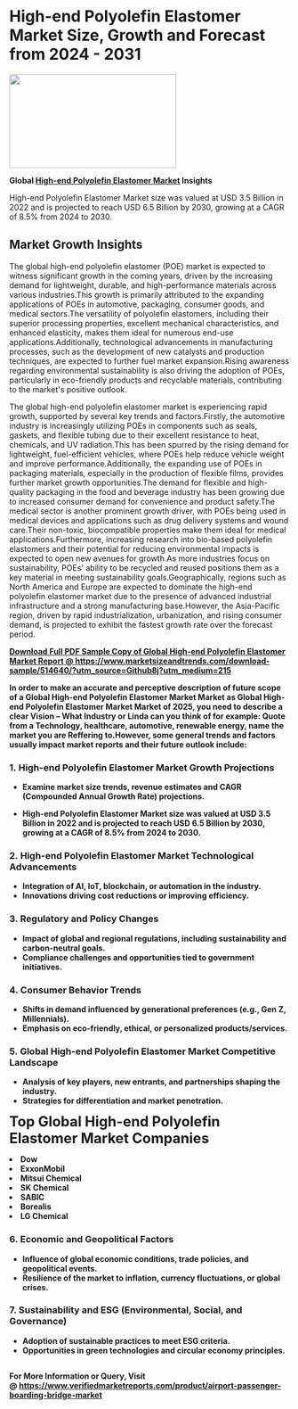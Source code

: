 <H1>High-end Polyolefin Elastomer Market Size, Growth and Forecast from 2024 - 2031</H1><img class="aligncenter size-medium wp-image-584254" src="https://thirdeyenews.in/wp-content/uploads/2024/09/Global-Market-Research-300x168.jpeg" alt="" width="300" height="168" /><p><strong>Global&nbsp;<a href="https://www.marketsizeandtrends.com/download-sample/514640/?utm_source=Github8j?utm_medium=215">High-end Polyolefin Elastomer Market</a> Insights</strong></p><p>High-end Polyolefin Elastomer Market size was valued at USD 3.5 Billion in 2022 and is projected to reach USD 6.5 Billion by 2030, growing at a CAGR of 8.5% from 2024 to 2030.</p><p><h2>Market Growth Insights</h2> <p>The global high-end polyolefin elastomer (POE) market is expected to witness significant growth in the coming years, driven by the increasing demand for lightweight, durable, and high-performance materials across various industries.This growth is primarily attributed to the expanding applications of POEs in automotive, packaging, consumer goods, and medical sectors.The versatility of polyolefin elastomers, including their superior processing properties, excellent mechanical characteristics, and enhanced elasticity, makes them ideal for numerous end-use applications.Additionally, technological advancements in manufacturing processes, such as the development of new catalysts and production techniques, are expected to further fuel market expansion.Rising awareness regarding environmental sustainability is also driving the adoption of POEs, particularly in eco-friendly products and recyclable materials, contributing to the market's positive outlook.</p> <p><strong><a href="#"></a></strong></p> <p>The global high-end polyolefin elastomer market is experiencing rapid growth, supported by several key trends and factors.Firstly, the automotive industry is increasingly utilizing POEs in components such as seals, gaskets, and flexible tubing due to their excellent resistance to heat, chemicals, and UV radiation.This has been spurred by the rising demand for lightweight, fuel-efficient vehicles, where POEs help reduce vehicle weight and improve performance.Additionally, the expanding use of POEs in packaging materials, especially in the production of flexible films, provides further market growth opportunities.The demand for flexible and high-quality packaging in the food and beverage industry has been growing due to increased consumer demand for convenience and product safety.The medical sector is another prominent growth driver, with POEs being used in medical devices and applications such as drug delivery systems and wound care.Their non-toxic, biocompatible properties make them ideal for medical applications.Furthermore, increasing research into bio-based polyolefin elastomers and their potential for reducing environmental impacts is expected to open new avenues for growth.As more industries focus on sustainability, POEs' ability to be recycled and reused positions them as a key material in meeting sustainability goals.Geographically, regions such as North America and Europe are expected to dominate the high-end polyolefin elastomer market due to the presence of advanced industrial infrastructure and a strong manufacturing base.However, the Asia-Pacific region, driven by rapid industrialization, urbanization, and rising consumer demand, is projected to exhibit the fastest growth rate over the forecast period.<p><strong><a href="#"></p><p><span class=""><strong>Download Full PDF Sample Copy of Global High-end Polyolefin Elastomer Market Report</strong> @ <a href="https://www.marketsizeandtrends.com/download-sample/514640/?utm_source=Github8j?utm_medium=215" target="_blank">https://www.marketsizeandtrends.com/download-sample/514640/?utm_source=Github8j?utm_medium=215</a></span></p><p>In order to make an accurate and perceptive description of future scope of a Global&nbsp;High-end Polyolefin Elastomer Market Market as Global&nbsp;High-end Polyolefin Elastomer Market Market of 2025, you need to describe a clear Vision &ndash; What Industry or Linda can you think of for example: Quote from a Technology, healthcare, automotive, renewable energy, name the market you are Reffering to.However, some general trends and factors usually impact market reports and their future outlook include:</p><h3>1.&nbsp;<strong>High-end Polyolefin Elastomer Market Growth Projections</strong></h3><ul><li>Examine market size trends, revenue estimates and CAGR (Compounded Annual Growth Rate) projections.</li><li><p>High-end Polyolefin Elastomer Market size was valued at USD 3.5 Billion in 2022 and is projected to reach USD 6.5 Billion by 2030, growing at a CAGR of 8.5% from 2024 to 2030.</p></li></ul><h3>2.&nbsp;<strong>High-end Polyolefin Elastomer Market Technological Advancements</strong></h3><ul><li>Integration of AI, IoT, blockchain, or automation in the industry.</li><li>Innovations driving cost reductions or improving efficiency.</li></ul><h3>3.&nbsp;<strong>Regulatory and Policy Changes</strong></h3><ul><li>Impact of global and regional regulations, including sustainability and carbon-neutral goals.</li><li>Compliance challenges and opportunities tied to government initiatives.</li></ul><h3>4.&nbsp;<strong>Consumer Behavior Trends</strong></h3><ul><li>Shifts in demand influenced by generational preferences (e.g., Gen Z, Millennials).</li><li>Emphasis on eco-friendly, ethical, or personalized products/services.</li></ul><h3>5.&nbsp;<strong>Global High-end Polyolefin Elastomer Market Competitive Landscape</strong></h3><ul><li>Analysis of key players, new entrants, and partnerships shaping the industry.</li><li>Strategies for differentiation and market penetration.</li></ul><p data-pm-slice="1 1 []"><span style="color: inherit; font-family: inherit; font-size: 25px;">Top Global High-end Polyolefin Elastomer Market Companies</span></p><div class="" data-test-id=""><p><li>Dow</li><li> ExxonMobil</li><li> Mitsui Chemical</li><li> SK Chemical</li><li> SABIC</li><li> Borealis</li><li> LG Chemical</li></p></div><h3>6.&nbsp;<strong>Economic and Geopolitical Factors</strong></h3><ul><li>Influence of global economic conditions, trade policies, and geopolitical events.</li><li>Resilience of the market to inflation, currency fluctuations, or global crises.</li></ul><h3>7.&nbsp;<strong>Sustainability and ESG (Environmental, Social, and Governance)</strong></h3><ul><li>Adoption of sustainable practices to meet ESG criteria.</li><li>Opportunities in green technologies and circular economy principles.</li></ul><h2><strong style="font-size: 14px;">For More Information or Query, Visit @&nbsp;</strong><a style="background-color: #ffffff; font-size: 14px;" href="https://www.marketsizeandtrends.com/report/high-end-polyolefin-elastomer-market/" target="_blank">https://www.verifiedmarketreports.com/product/airport-passenger-boarding-bridge-market</a></h2>